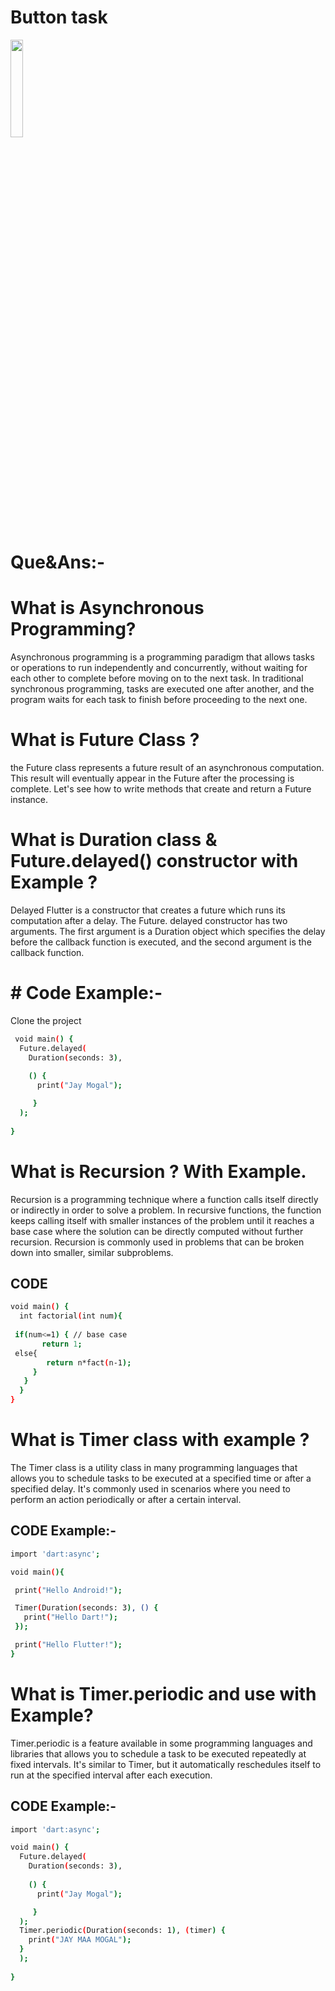 # Button task
<img src="https://github.com/Eku0425/timer_dailyt_ask/assets/149374328/2f45a3d4-e2b2-4f55-840d-8b17c1f76377" width=20% height=20%>


# Que&Ans:-
# What is  Asynchronous Programming?

Asynchronous programming is a programming paradigm that allows tasks or operations to run independently and concurrently, without waiting for each other to complete before moving on to the next task. In traditional synchronous programming, tasks are executed one after another, and the program waits for each task to finish before proceeding to the next one.

# What is Future Class ?

 the Future class represents a future result of an asynchronous computation. This result will eventually appear in the Future after the processing is complete. Let's see how to write methods that create and return a Future instance.
 

# What is Duration class & Future.delayed() constructor with Example ?
 
Delayed Flutter is a constructor that creates a future which runs its computation after a delay. The Future. delayed constructor has two arguments. The first argument is a Duration object which specifies the delay before the callback function is executed, and the second argument is the callback function.



# # Code Example:-

Clone the project

```bash
 void main() {
  Future.delayed(
    Duration(seconds: 3),
    
    () {
      print("Jay Mogal");

     }
  );
  
}

```
# What is Recursion ? With Example. 

Recursion is a programming technique where a function calls itself directly or indirectly in order to solve a problem. In recursive functions, the function keeps calling itself with smaller instances of the problem until it reaches a base case where the solution can be directly computed without further recursion. Recursion is commonly used in problems that can be broken down into smaller, similar subproblems.

## CODE

```bash
void main() {  
  int factorial(int num){  
    
 if(num<=1) { // base case  
       return 1;  
 else{  
        return n*fact(n-1);  
     }  
   }      
  }  
}  
```
# What is Timer class with example ?

The Timer class is a utility class in many programming languages that allows you to schedule tasks to be executed at a specified time or after a specified delay. It's commonly used in scenarios where you need to perform an action periodically or after a certain interval.

## CODE Example:-

```bash
import 'dart:async';

void main(){

 print("Hello Android!");

 Timer(Duration(seconds: 3), () { 
   print("Hello Dart!");
 });

 print("Hello Flutter!");
}
```
# What is Timer.periodic and use with Example?

Timer.periodic is a feature available in some programming languages and libraries that allows you to schedule a task to be executed repeatedly at fixed intervals. It's similar to Timer, but it automatically reschedules itself to run at the specified interval after each execution.

## CODE Example:-

```bash
import 'dart:async';

void main() {
  Future.delayed(
    Duration(seconds: 3),
    
    () {
      print("Jay Mogal");

     }
  );
  Timer.periodic(Duration(seconds: 1), (timer) { 
    print("JAY MAA MOGAL");
  }
  );
  
}
```













